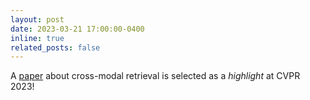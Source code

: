 ```yaml
---
layout: post
date: 2023-03-21 17:00:00-0400
inline: true
related_posts: false
---
```


A <a href="http://arxiv.org/abs/http://arxiv.org/abs/2211.16761">paper</a> about cross-modal retrieval is selected as a *highlight* at CVPR 2023!
